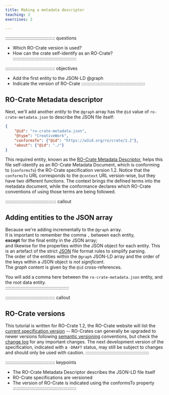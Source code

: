```yaml
---
title: Making a metadata descriptor
teaching: 2
exercises: 2

---
```


::::::::::::::::::::::::::::::::::::::: questions
- Which RO-Crate version is used?
- How can the crate self-identify as an RO-Crate?
::::::::::::::::::::::::::::::::::::::::::::::::::

::::::::::::::::::::::::::::::::::::::: objectives
- Add the first entity to the JSON-LD @graph
- Indicate the version of RO-Crate
::::::::::::::::::::::::::::::::::::::::::::::::::

## RO-Crate Metadata descriptor 

Next, we'll add another _entity_ to the `@graph` array has the `@id` value of `ro-crate-metadata.json` to describe the JSON file itself:


```json
{
    "@id": "ro-crate-metadata.json",
    "@type": "CreativeWork",
    "conformsTo": {"@id": "https://w3id.org/ro/crate/1.2"},
    "about": {"@id": "./"}
}
```

This required entity, known as the [RO-Crate Metadata Descriptor](https://www.researchobject.org/ro-crate/specification/1.2/root-data-entity.html#ro-crate-metadata-file-descriptor),
helps this file self-identify as an RO-Crate Metadata Document,
which is conforming to (`conformsTo`) the RO-Crate specification version 1.2.
Notice that the `conformsTo` URL corresponds to the `@context` URL version-wise,
but they have two different functions.
The context brings the defined terms into the metadata document,
while the conformance declares which RO-Crate conventions of using those terms are being followed.

:::::::::::::::::::::::::::::::::::::::: callout

## Adding entities to the JSON array

Because we're adding incrementally to the `@graph` array.	
It is important to remember the comma `,` between each entity,	
**except** for the final entity in the JSON array;	
and likewise for the properties within the JSON object for each entity.	
This is an artefact of the strict [JSON](https://www.json.org/) file format rules to simplify parsing.	
The order of the entities within the `@graph` JSON-LD array	
and the order of the keys within a JSON object is _not significant_.	
The _graph_ content is given by the `@id` cross-references.	

You will add a comma here between the `ro-crate-metadata.json` entity, and the root data entity.	
::::::::::::::::::::::::::::::::::::::::::::::::::

::::::::::::::::::::::::::::::::::::::: callout
## RO-Crate versions
This tutorial is written for RO-Crate 1.2,
the RO-Crate website will list the [current specification version](https://www.researchobject.org/ro-crate/specification.html)
-- RO-Crates can generally be upgraded to newer versions following [semantic versioning](https://semver.org/) conventions,
but check the [change log](https://www.researchobject.org/ro-crate/specification/1.2/appendix/changelog.html) for any important changes.
The next development version of the specification, indicated with a `-DRAFT` status,
may still be subject to changes and should only be used with caution.
::::::::::::::::::::::::::::::::::::::::::::::::::

::::::::::::::::::::::::::::::::::::::: keypoints
- The RO-Crate Metadata Descriptor describes the JSON-LD file itself
- RO-Crate specifications are versioned
- The version of RO-Crate is indicated using the conformsTo property
::::::::::::::::::::::::::::::::::::::::::::::::::
